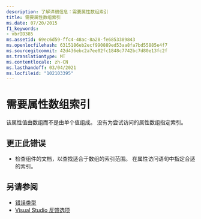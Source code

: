 ```yaml
---
description: 了解详细信息：需要属性数组索引
title: 需要属性数组索引
ms.date: 07/20/2015
f1_keywords:
- vbrID385
ms.assetid: 69ec6d59-ffc4-48ac-8a28-fe6853389843
ms.openlocfilehash: 6315186eb2ecf990889ed53aa8fa7bd55885e4f7
ms.sourcegitcommit: 42d436ebc2a7ee02fc1848c7742bc7d80e13fc2f
ms.translationtype: MT
ms.contentlocale: zh-CN
ms.lasthandoff: 03/04/2021
ms.locfileid: "102103395"
---
```

# <a name="need-property-array-index"></a>需要属性数组索引

该属性值由数组而不是由单个值组成。 没有为尝试访问的属性数组指定索引。  
  
## <a name="to-correct-this-error"></a>更正此错误  
  
- 检查组件的文档，以查找适合于数组的索引范围。 在属性访问语句中指定合适的索引。  
  
## <a name="see-also"></a>另请参阅

- [错误类型](../../programming-guide/language-features/error-types.md)
- [Visual Studio 反馈选项](/visualstudio/ide/feedback-options)

